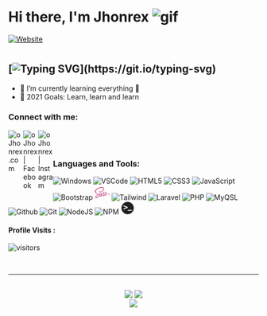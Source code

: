 # Hi there, I'm Jhonrex <img alt="gif" width="26px" src="https://user-images.githubusercontent.com/1303154/88677602-1635ba80-d120-11ea-84d8-d263ba5fc3c0.gif" />
[![Website](https://img.shields.io/badge/OJHONREX.ML-ONLINE-brightgreen)](https://ojhonrex.ml)
#
## [![Typing SVG](https://readme-typing-svg.herokuapp.com?font=Poppins&color=6087FF&size=26&lines=I'm+a+Student%2C;I'm+a+Friend;and+Aspiring+Developer.)](https://git.io/typing-svg)

- 🌱 I’m currently learning everything 🤣
- 🥅 2021 Goals: Learn, learn and learn

### Connect with me:

<div align="left">

[<img align="left" alt="oJhonrex.com" width="30px" src="https://img.icons8.com/ios/2x/domain.png" />][website]
[<img align="left" alt="oJhonrex | Facebook" width="30px" src="https://img.icons8.com/ios-filled/2x/facebook.png" />][facebook]
[<img align="left" alt="oJhonrex | Instagram" width="30px" src="https://img.icons8.com/metro/2x/instagram-new.png" />][instagram]
</div>
<br />
<br />

### Languages and Tools:
<div align="left">

![Windows](https://img.icons8.com/color/30/windows-10.png)
![VSCode](https://img.icons8.com/color/30/visual-studio-code-2019.png)
![HTML5](https://img.icons8.com/color/30/html-5.png)
![CSS3](https://img.icons8.com/color/30/css3.png)
![JavaScript](https://img.icons8.com/color/30/javascript.png)
![Bootstrap](https://img.icons8.com/color/30/000000/bootstrap.png)
<img alt="Sass" width="30px" src="https://raw.githubusercontent.com/github/explore/80688e429a7d4ef2fca1e82350fe8e3517d3494d/topics/sass/sass.png" />
<img alt="Tailwind" width="30px" height="30px" src="https://uxwing.com/wp-content/themes/uxwing/download/10-brands-and-social-media/tailwind-css.svg"/>
![Laravel](https://img.icons8.com/fluency/30/000000/laravel.png)
<img alt="PHP" width="30px" height="30px" src="https://camo.githubusercontent.com/b71df4fcf19980b56b49c963638df23b5d1d2b9e9e487548649651f2f3e1d603/68747470733a2f2f6564656e742e6769746875622e696f2f537570657254696e7949636f6e732f696d616765732f7376672f7068702e737667"/>
![MyQSL](https://img.icons8.com/fluency/48/4a90e2/mysql-logo.png)
![Github](https://img.icons8.com/material-outlined/30/github.png)
![Git](https://img.icons8.com/color/30/git.png)
![NodeJS](https://img.icons8.com/color/30/nodejs.png)
![NPM](https://img.icons8.com/color/30/npm.png)
<img alt="Terminal" width="26px" src="https://raw.githubusercontent.com/github/explore/80688e429a7d4ef2fca1e82350fe8e3517d3494d/topics/terminal/terminal.png" />
</div>
<div align="left">

#### Profile Visits : 
![visitors](https://visitor-badge.glitch.me/badge?page_id=jhonrex18.jhonrex18)

</div>
<br />

---
<br />
<div align="center">
<img width="400" src="https://github-readme-stats.vercel.app/api?username=jhonrex18&theme=radical&show_icons=true&hide_border=true&count_private=true" />
<img width="400" src="https://github-readme-streak-stats.herokuapp.com/?user=jhonrex18&theme=radical&hide_border=true" />
</div>
<div align="center">
<img width="500" src="https://github-readme-stats.vercel.app/api/top-langs/?username=jhonrex18&theme=radical&show_icons=true&hide_border=true&layout=compact" />
</div>



[website]: https://ojhonrex.ml
[instagram]: https://instagram.com/jhonrex18
[facebook]: https://fb.com/jhonrex1014
